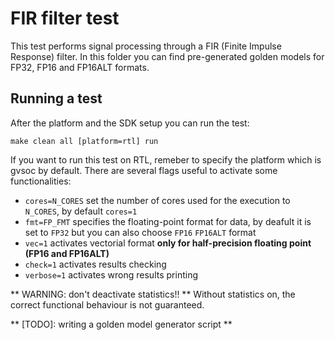 # FIR filter test
This test performs signal processing through a FIR (Finite Impulse Response) filter.
In this folder you can find pre-generated golden models for FP32, FP16 and FP16ALT formats.

## Running a test
After the platform and the SDK setup you can run the test:

~~~~~shell
make clean all [platform=rtl] run
~~~~~

If you want to run this test on RTL, remeber to specify the platform which is gvsoc by default.
There are several flags useful to activate some functionalities:

- `cores=N_CORES` set the number of cores used for the execution to `N_CORES`, by default `cores=1`
- `fmt=FP_FMT` specifies the floating-point format for data, by deafult it is set to `FP32` but you can also choose `FP16` `FP16ALT` format
- `vec=1` activates vectorial format **only for half-precision floating point (FP16 and FP16ALT)**
- `check=1` activates results checking
- `verbose=1` activates wrong results printing

** WARNING: don't deactivate statistics!! ** Without statistics on, the correct functional behaviour is not guaranteed.

** [TODO]: writing a golden model generator script **
